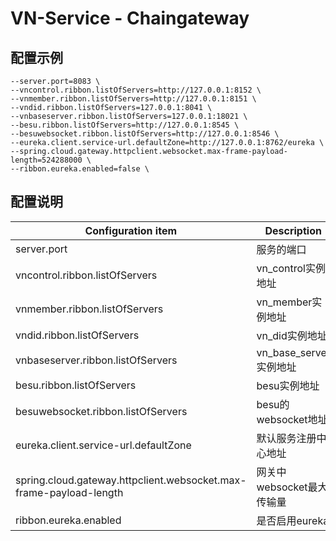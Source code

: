 ﻿# VN-Service - Chaingateway

## 配置示例
``` 
--server.port=8083 \
--vncontrol.ribbon.listOfServers=http://127.0.0.1:8152 \
--vnmember.ribbon.listOfServers=http://127.0.0.1:8151 \
--vndid.ribbon.listOfServers=127.0.0.1:8041 \
--vnbaseserver.ribbon.listOfServers=127.0.0.1:18021 \
--besu.ribbon.listOfServers=http://127.0.0.1:8545 \
--besuwebsocket.ribbon.listOfServers=http://127.0.0.1:8546 \
--eureka.client.service-url.defaultZone=http://127.0.0.1:8762/eureka \
--spring.cloud.gateway.httpclient.websocket.max-frame-payload-length=524288000 \
--ribbon.eureka.enabled=false \
```


## 配置说明

| Configuration item | Description |
| ------------------------- | ------------------------------------- |
| server.port | 服务的端口 |
| vncontrol.ribbon.listOfServers | vn_control实例地址 |
| vnmember.ribbon.listOfServers | vn_member实例地址 |
| vndid.ribbon.listOfServers |vn_did实例地址 |
| vnbaseserver.ribbon.listOfServers |vn_base_server实例地址 |
| besu.ribbon.listOfServers |besu实例地址 |
| besuwebsocket.ribbon.listOfServers |besu的websocket地址 |
| eureka.client.service-url.defaultZone |默认服务注册中心地址 |
| spring.cloud.gateway.httpclient.websocket.max-frame-payload-length |网关中websocket最大传输量 |
| ribbon.eureka.enabled |是否启用eureka |

